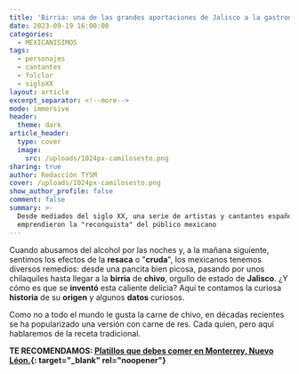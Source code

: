 ```yaml
---
title: 'Birria: una de las grandes aportaciones de Jalisco a la gastronomía nacional'
date: 2023-09-19 16:00:00
categories:
  - MEXICANISIMOS
tags:
  - personajes
  - cantantes
  - folclor
  - sigloXX
layout: article
excerpt_separator: <!--more-->
mode: immersive
header:
  theme: dark
article_header:
  type: cover
  image:
    src: /uploads/1024px-camilosesto.png
sharing: true
author: Redacción TYSM
cover: /uploads/1024px-camilosesto.png
show_author_profile: false
comment: false
summary: >-
  Desde mediados del siglo XX, una serie de artistas y cantantes españoles
  emprendieron la "reconquista" del público mexicano
---
```

Cuando abusamos del alcohol por las noches y, a la mañana siguiente, sentimos los efectos de la **resaca** o "**cruda**", los mexicanos tenemos diversos remedios: desde una pancita bien picosa, pasando por unos chilaquiles hasta llegar a la **birria** de **chivo**, orgullo de estado de **Jalisco**. ¿Y cómo es que se **inventó** esta caliente delicia? Aquí te contamos la curiosa **historia** de su **origen** y algunos **datos** curiosos.

Como no a todo el mundo le gusta la carne de chivo, en décadas recientes se ha popularizado una versión con carne de res. Cada quien, pero aquí hablaremos de la receta tradicional.

**TE RECOMENDAMOS: [Platillos que debes comer en Monterrey, Nuevo Léon.](https://blog.tonoysumariachi.com/gastronomia/2023/01/24/platillos-tipicos-que-debes-comer-en-monterrey-nuevo-leon.html){: target="_blank" rel="noopener"}**